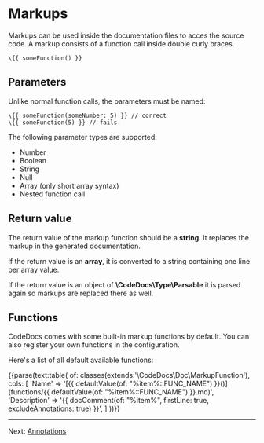 # Markups

Markups can be used inside the documentation files to acces the source code.
A markup consists of a function call inside double curly braces. 

```
\{{ someFunction() }}
```

## Parameters

Unlike normal function calls, the parameters must be named:

```
\{{ someFunction(someNumber: 5) }} // correct
\{{ someFunction(5) }} // fails!
```

The following parameter types are supported:

- Number
- Boolean
- String
- Null
- Array (only short array syntax)
- Nested function call

## Return value

The return value of the markup function should be a **string**.
It replaces the markup in the generated documentation.

If the return value is an **array**, it is converted to a string containing one line per array value.

If the return value is an object of **\CodeDocs\Type\Parsable** it is parsed again so markups are replaced there as well.

## Functions

CodeDocs comes with some built-in markup functions by default.
You can also register your own functions in the configuration.

Here's a list of all default available functions:

{{parse(text:table(
    of: classes(extends:'\CodeDocs\Doc\MarkupFunction'),
    cols: [
        'Name'        => '[{{ defaultValue(of: "%item%::FUNC_NAME") }}()](functions/{{ defaultValue(of: "%item%::FUNC_NAME") }}.md)',
        'Description' => '{{ docComment(of: "%item%", firstLine: true, excludeAnnotations: true) }}',
    ]
))}}


---

Next: [Annotations](annotations.md)
